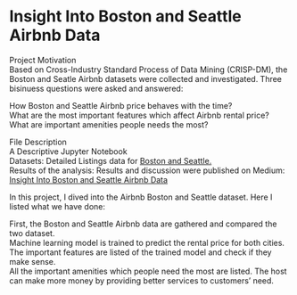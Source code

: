 # Insight Into Boston and Seattle Airbnb Data
Project Motivation<br />
Based on Cross-Industry Standard Process of Data Mining (CRISP-DM), the Boston and Seatle Airbnb datasets were collected and investigated. Three bisinuess questions were asked and answered:

  How Boston and Seattle Airbnb price behaves with the time?<br />
  What are the most important features which affect Airbnb rental price?<br />
  What are important amenities people needs the most?<br />

File Description<br />
A Descriptive Jupyter Notebook<br />
Datasets: Detailed Listings data for <a href="http://insideairbnb.com/get-the-data.html">Boston and Seattle.</a><br />
Results of the analysis: Results and discussion were published on Medium: <a href="https://medium.com/@patelkushal96/insight-into-boston-and-seattle-airbnb-data-d7175240df66?source=friends_link&sk=08a6c02a44b4d6849ae3dcd00eaa6b97">Insight Into Boston and Seattle Airbnb Data</a><br />

In this project, I dived into the Airbnb Boston and Seattle dataset. Here I listed what we have done:<br />

First, the Boston and Seattle Airbnb data are gathered and compared the two dataset.<br />
Machine learning model is trained to predict the rental price for both cities.<br />
The important features are listed of the trained model and check if they make sense.<br />
All the important amenities which people need the most are listed. The host can make more money by providing better services to customers’ need.<br />
